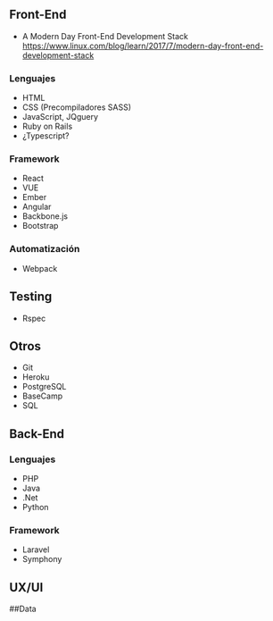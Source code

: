 ## Front-End
- A Modern Day Front-End Development Stack https://www.linux.com/blog/learn/2017/7/modern-day-front-end-development-stack

### Lenguajes
- HTML
- CSS (Precompiladores SASS)
- JavaScript, JQguery
- Ruby on Rails
- ¿Typescript?
### Framework
- React
- VUE
- Ember
- Angular
- Backbone.js
- Bootstrap

### Automatización
- Webpack

## Testing
- Rspec

## Otros
- Git
- Heroku
- PostgreSQL
- BaseCamp
- SQL

## Back-End
### Lenguajes
- PHP
- Java
- .Net
- Python

### Framework
- Laravel
- Symphony

## UX/UI

##Data
